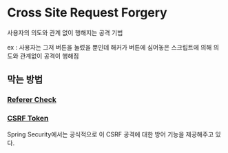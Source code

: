 # Cross Site Request Forgery

사용자의 의도와 관계 없이 행해지는 공격 기법

ex : 사용자는 그저 버튼을 눌렀을 뿐인데 해커가 버튼에 심어놓은 스크립트에 의해 의도와 관계없이 공격이 행해짐

## 막는 방법

### [Referer Check](Referer_Check)

### [CSRF Token](CSRF_Token)

Spring Security에서는 공식적으로 이 CSRF 공격에 대한 방어 기능을 제공해주고 있다.